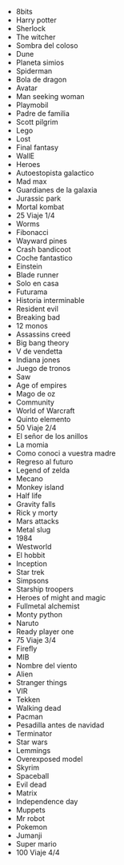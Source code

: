 * 8bits
* Harry potter
* Sherlock
* The witcher
* Sombra del coloso
* Dune
* Planeta simios
* Spiderman
* Bola de dragon
* Avatar
* Man seeking woman
* Playmobil
* Padre de familia
* Scott pilgrim
* Lego
* Lost
* Final fantasy
* WallE
* Heroes
* Autoestopista galactico
* Mad max
* Guardianes de la galaxia
* Jurassic park
* Mortal kombat
* 25 Viaje 1/4
* Worms
* Fibonacci
* Wayward pines
* Crash bandicoot
* Coche fantastico
* Einstein
* Blade runner
* Solo en casa
* Futurama
* Historia interminable
* Resident evil
* Breaking bad
* 12 monos
* Assassins creed
* Big bang theory
* V de vendetta
* Indiana jones
* Juego de tronos
* Saw
* Age of empires
* Mago de oz
* Community
* World of Warcraft
* Quinto elemento
* 50 Viaje 2/4
* El señor de los anillos
* La momia
* Como conoci a vuestra madre
* Regreso al futuro
* Legend of zelda
* Mecano
* Monkey island
* Half life
* Gravity falls
* Rick y morty
* Mars attacks
* Metal slug
* 1984
* Westworld
* El hobbit
* Inception
* Star trek
* Simpsons
* Starship troopers
* Heroes of might and magic
* Fullmetal alchemist
* Monty python
* Naruto
* Ready player one
* 75 Viaje 3/4
* Firefly
* MIB
* Nombre del viento
* Alien
* Stranger things
* VIR
* Tekken
* Walking dead
* Pacman
* Pesadilla antes de navidad
* Terminator
* Star wars
* Lemmings
* Overexposed model
* Skyrim
* Spaceball
* Evil dead
* Matrix
* Independence day
* Muppets
* Mr robot
* Pokemon
* Jumanji
* Super mario
* 100 Viaje 4/4